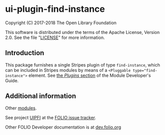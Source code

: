 # ui-plugin-find-instance

Copyright (C) 2017-2018 The Open Library Foundation

This software is distributed under the terms of the Apache License,
Version 2.0. See the file "[LICENSE](LICENSE)" for more information.

## Introduction

This package furnishes a single Stripes plugin of type `find-instance`,
which can be included in Stripes modules by means of a `<Pluggable
type="find-instance">` element. See [the *Plugins*
section](https://github.com/folio-org/stripes-core/blob/master/doc/dev-guide.md#plugins)
of the Module Developer's Guide.

## Additional information

Other [modules](https://dev.folio.org/source-code/#client-side).

See project [UIPFI](https://issues.folio.org/browse/UIPFI)
at the [FOLIO issue tracker](https://dev.folio.org/guidelines/issue-tracker/).

Other FOLIO Developer documentation is at [dev.folio.org](https://dev.folio.org/)
